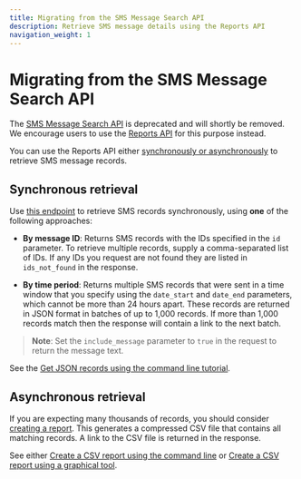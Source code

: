 ```yaml
---
title: Migrating from the SMS Message Search API
description: Retrieve SMS message details using the Reports API
navigation_weight: 1
---
```


# Migrating from the SMS Message Search API

The [SMS Message Search API](/api/developer/messages) is deprecated and will shortly be removed. We encourage users to use the [Reports API](/reports/overview) for this purpose instead.

You can use the Reports API either [synchronously or asynchronously](/reports/overview#synchronous-and-asynchronous-operation) to retrieve SMS message records. 

## Synchronous retrieval

Use [this endpoint](/api/reports#get-records) to retrieve SMS records synchronously, using **one** of the following approaches:

* **By message ID**: Returns SMS records with the IDs specified in the `id` parameter. To retrieve multiple records, supply a comma-separated list of IDs. If any IDs you request are not found they are listed in `ids_not_found` in the response.

* **By time period**: Returns multiple SMS records that were sent in a time window that you specify using the `date_start` and `date_end` parameters, which cannot be more than 24 hours apart. These records are returned in JSON format in batches of up to 1,000 records. If more than 1,000 records match then the response will contain a link to the next batch.

> **Note**: Set the `include_message` parameter to `true` in the request to return the message text.

See the [Get JSON records using the command line tutorial](/reports/tutorials/get-json-records-cli/reports/get-json-records).

## Asynchronous retrieval

If you are expecting many thousands of records, you should consider [creating a report](/api/reports#create-async-report). This generates a compressed CSV file that contains all matching records. A link to the CSV file is returned in the response.

See either [Create a CSV report using the command line](/reports/tutorials/create-and-retrieve-a-report) or [Create a CSV report using a graphical tool](/reports/tutorials/create-report-using-graphical-tools).

